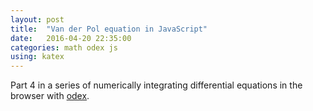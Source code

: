 ```yaml
---
layout: post
title:  "Van der Pol equation in JavaScript"
date:   2016-04-20 22:35:00
categories: math odex js
using: katex
---
```


Part 4 in a series of numerically integrating differential
equations in the browser with [odex][odex].

<div id='graph'></div>
<div id='phase'></div>

<script src="/public/js/odex-demo.bundle.min.js"></script>
<script>
  new odexdemo.VanDerPol('graph', 'phase').draw();
</script>

[odex]: https://www.npmjs.com/package/
[lv]: https://en.wikipedia.org/wiki/Lotka%E2%80%93Volterra_equations
